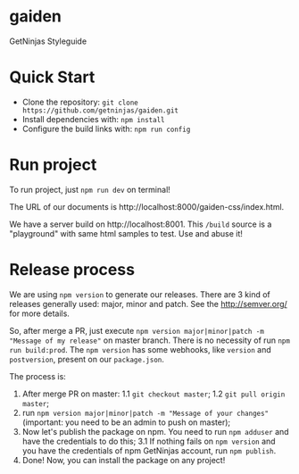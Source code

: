 # gaiden
GetNinjas Styleguide

# Quick Start
- Clone the repository: `git clone https://github.com/getninjas/gaiden.git`
- Install dependencies with: `npm install`
- Configure the build links with: `npm run config`

# Run project
To run project, just `npm run dev` on terminal!

The URL of our documents is http://localhost:8000/gaiden-css/index.html.

We have a server build on http://localhost:8001. This `/build` source is a "playground" with same html samples to test. Use and abuse it!

# Release process
We are using `npm version` to generate our releases. There are 3 kind of releases generally used: major, minor and patch. See the http://semver.org/ for more details.

So, after merge a PR, just execute `npm version major|minor|patch -m "Message of my release"` on master branch. There is no necessity of run `npm run build:prod`. The `npm version` has some webhooks, like `version` and `postversion`, present on our `package.json`.

The process is:

1. After merge PR on master:
  1.1 `git checkout master`;
  1.2 `git pull origin master`;
2. run `npm version major|minor|patch -m "Message of your changes"` (important: you need to be an admin to push on master);
3. Now let's publish the package on npm. You need to run `npm adduser` and have the credentials to do this;
  3.1 If nothing fails on `npm version` and you have the credentials of npm GetNinjas account, run `npm publish`.
4. Done! Now, you can install the package on any project!
